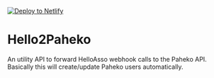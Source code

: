 [![Deploy to Netlify](https://www.netlify.com/img/deploy/button.svg)](https://app.netlify.com/integration/start/deploy?repository=https://github.com/hughnatt/ocivelo-hello2paheko)

# Hello2Paheko

An utility API to forward HelloAsso webhook calls to the Paheko API.
Basically this will create/update Paheko users automatically.

